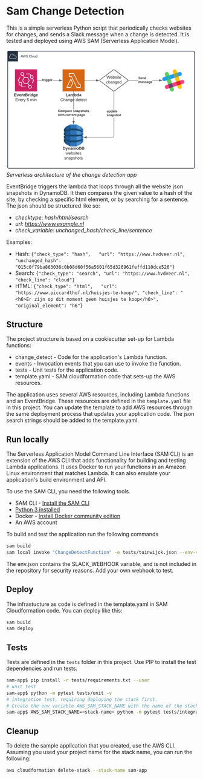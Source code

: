 # Sam Change Detection
This is a simple serverless Python script that periodically checks websites for changes, and sends a Slack message when a change is detected. It is tested and deployed using AWS SAM (Serverless Application Model).

![Change detect architecture](Check%20website%20architecture%20white.png)
_Serverless architecture of the change detection app_

EventBridge triggers the lambda that loops through all the website json snapshots in DynamoDB. It then compares the given value to a hash of the site, by checking a specific html element, or by searching for a sentence.
The json should be structured like so:
- _checktype: hash/html/search_
- _url: https://www.example.nl_
- _check_variable: unchanged_hash/check_line/sentence_

Examples:

- Hash:   `{"check_type": "hash",   "url": "https://www.hvdveer.nl", "unchanged_hash": "015c0f79ba863036c0b08d60f56a5601f65d326961feffd110dce526"}`
- Search: `{"check_type": "search", "url": "https://www.hvdveer.nl", "check_line": "cloud"}`
- HTML:   `{"check_type": "html",   "url": "https://www.piccardthof.nl/huisjes-te-koop/",
          "check_line": "<h6>Er zijn op dit moment geen huisjes te koop</h6>", "original_element": "h6"}`

## Structure
The project structure is based on a cookiecutter set-up for Lambda functions:
- change_detect - Code for the application's Lambda function.
- events - Invocation events that you can use to invoke the function.
- tests - Unit tests for the application code. 
- template.yaml - SAM cloudformation code that sets-up the AWS resources.

The application uses several AWS resources, including Lambda functions and an EventBridge. These resources are defined in the `template.yaml` file in this project. You can update the template to add AWS resources through the same deployment process that updates your application code. The json search strings should be added to the template.yaml.

## Run locally

The Serverless Application Model Command Line Interface (SAM CLI) is an extension of the AWS CLI that adds functionality for building and testing Lambda applications. It uses Docker to run your functions in an Amazon Linux environment that matches Lambda. It can also emulate your application's build environment and API.

To use the SAM CLI, you need the following tools.

* SAM CLI - [Install the SAM CLI](https://docs.aws.amazon.com/serverless-application-model/latest/developerguide/serverless-sam-cli-install.html)
* [Python 3 installed](https://www.python.org/downloads/)
* Docker - [Install Docker community edition](https://hub.docker.com/search/?type=edition&offering=community)
* An AWS account

To build and test the application run the following commands

```bash
sam build 
sam local invoke "ChangeDetectFunction" -e tests/tuinwijck.json --env-vars env.json
```

The env.json contains the SLACK_WEBHOOK variable, and is not included in the repository for security reasons. Add your own webhook to test.

## Deploy
The infrastucture as code is defined in the template.yaml in SAM Cloudformation code. You can deploy like this:
```bash
sam build
sam deploy
```

## Tests

Tests are defined in the `tests` folder in this project. Use PIP to install the test dependencies and run tests.

```bash
sam-app$ pip install -r tests/requirements.txt --user
# unit test
sam-app$ python -m pytest tests/unit -v
# integration test, requiring deploying the stack first.
# Create the env variable AWS_SAM_STACK_NAME with the name of the stack we are testing
sam-app$ AWS_SAM_STACK_NAME=<stack-name> python -m pytest tests/integration -v
```

## Cleanup

To delete the sample application that you created, use the AWS CLI. Assuming you used your project name for the stack name, you can run the following:

```bash
aws cloudformation delete-stack --stack-name sam-app
```
